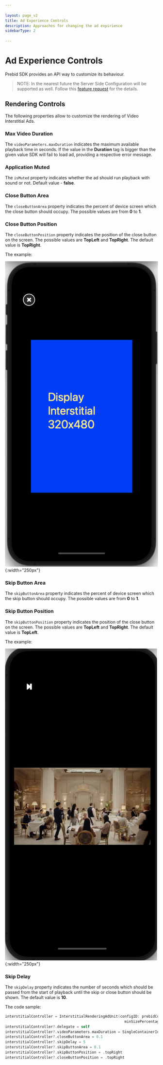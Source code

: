 ```yaml
---

layout: page_v2
title: Ad Experience Controls
description: Approaches for changing the ad expirience 
sidebarType: 2

---
```


# Ad Experience Controls

Prebid SDK provides an API way to customize its behaviour. 

> NOTE: In the nearest future the Server Side Configuration will be supported as well. Follow this [feature request](https://github.com/prebid/prebid-server/issues/2186) for the details. 


## Rendering Controls

The following properties allow to customize the rendering of Video Interstitial Ads.

### Max Video Duration

The `videoParameters.maxDuration` indicates the maximum available playback time in seconds.
If the value in the **Duration** tag is bigger than the given value SDK will fail to load ad, providing a respective error message.

### Application Muted

The `isMuted` property indicates whether the ad should run playback with sound or not.
Default value - **false**.

### Close Button Area

The `closeButtonArea` property indicates the percent of device screen which the close button should occupy. The possible values are from **0** to **1**.

### Close Button Position

The `closeButtonPosition` property indicates the position of the close button on the screen. The possible values are **TopLeft** and **TopRight**. The default value is **TopRight**.

The example: 

![Close Button Position - Top Right](/assets/images/prebid-mobile/modules/rendering/ad-experience-ios-close-button-possition-top-left.png){:width="250px"}

### Skip Button Area

The `skipButtonArea` property indicates the percent of device screen which the skip button should occupy. The possible values are from **0** to **1**.

### Skip Button Position

The `skipButtonPosition` property indicates the position of the close button on the screen. The possible values are **TopLeft** and **TopRight**. The default value is **TopLeft**.

The example: 

![Close Button Position - Top Right](/assets/images/prebid-mobile/modules/rendering/ad-experience-ios-skip-button-possition-top-left.png){:width="250px"}

### Skip Delay

The `skipDelay` property indicates the number of seconds which should be passed from the start of playback until the skip or close button should be shown. The default value is **10**.

The code sample: 

``` swift
interstitialController = InterstitialRenderingAdUnit(configID: prebidConfigId,
                                                       minSizePercentage: CGSize(width: 30, height: 30))
interstitialController?.delegate = self
interstitialController?.videoParameters.maxDuration = SingleContainerInt(integerLiteral: 30)
interstitialController?.closeButtonArea = 0.1
interstitialController?.skipDelay = 5
interstitialController?.skipButtonArea = 0.1
interstitialController?.skipButtonPosition = .topRight
interstitialController?.closeButtonPosition = .topRight
```

